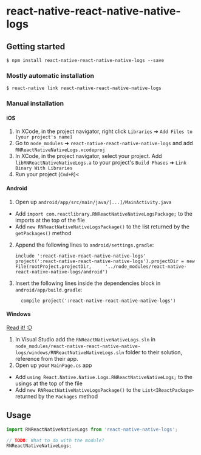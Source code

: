 
# react-native-react-native-native-logs

## Getting started

`$ npm install react-native-react-native-native-logs --save`

### Mostly automatic installation

`$ react-native link react-native-react-native-native-logs`

### Manual installation


#### iOS

1. In XCode, in the project navigator, right click `Libraries` ➜ `Add Files to [your project's name]`
2. Go to `node_modules` ➜ `react-native-react-native-native-logs` and add `RNReactNativeNativeLogs.xcodeproj`
3. In XCode, in the project navigator, select your project. Add `libRNReactNativeNativeLogs.a` to your project's `Build Phases` ➜ `Link Binary With Libraries`
4. Run your project (`Cmd+R`)<

#### Android

1. Open up `android/app/src/main/java/[...]/MainActivity.java`
  - Add `import com.reactlibrary.RNReactNativeNativeLogsPackage;` to the imports at the top of the file
  - Add `new RNReactNativeNativeLogsPackage()` to the list returned by the `getPackages()` method
2. Append the following lines to `android/settings.gradle`:
  	```
  	include ':react-native-react-native-native-logs'
  	project(':react-native-react-native-native-logs').projectDir = new File(rootProject.projectDir, 	'../node_modules/react-native-react-native-native-logs/android')
  	```
3. Insert the following lines inside the dependencies block in `android/app/build.gradle`:
  	```
      compile project(':react-native-react-native-native-logs')
  	```

#### Windows
[Read it! :D](https://github.com/ReactWindows/react-native)

1. In Visual Studio add the `RNReactNativeNativeLogs.sln` in `node_modules/react-native-react-native-native-logs/windows/RNReactNativeNativeLogs.sln` folder to their solution, reference from their app.
2. Open up your `MainPage.cs` app
  - Add `using React.Native.Native.Logs.RNReactNativeNativeLogs;` to the usings at the top of the file
  - Add `new RNReactNativeNativeLogsPackage()` to the `List<IReactPackage>` returned by the `Packages` method


## Usage
```javascript
import RNReactNativeNativeLogs from 'react-native-native-logs';

// TODO: What to do with the module?
RNReactNativeNativeLogs;
```
  